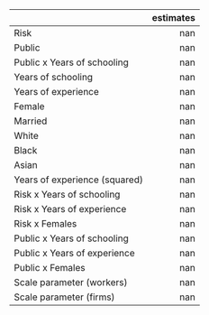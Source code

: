 |                               |   estimates |
|:------------------------------|------------:|
| Risk                          |         nan |
| Public                        |         nan |
| Public x Years of schooling   |         nan |
| Years of schooling            |         nan |
| Years of experience           |         nan |
| Female                        |         nan |
| Married                       |         nan |
| White                         |         nan |
| Black                         |         nan |
| Asian                         |         nan |
| Years of experience (squared) |         nan |
| Risk x Years of schooling     |         nan |
| Risk x Years of experience    |         nan |
| Risk x Females                |         nan |
| Public x Years of schooling   |         nan |
| Public x Years of experience  |         nan |
| Public x Females              |         nan |
| Scale parameter (workers)     |         nan |
| Scale parameter (firms)       |         nan |